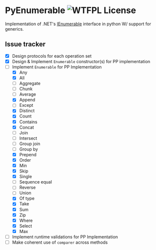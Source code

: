 # PyEnumerable ![WTFPL License](http://www.wtfpl.net/wp-content/uploads/2012/12/wtfpl-badge-4.png)

Implementation of .NET's [IEnumerable](https://learn.microsoft.com/en-us/dotnet/api/system.collections.generic.ienumerable-1?view=net-9.0) interface in python W/ support for generics.

## Issue tracker
- [x] Design protocols for each operation set
- [x] Design & Implement `Enumerable` constructor(s) for PP implementation
- [ ] Implement `Enumerable` for PP Implementation
    - [x] Any
    - [x] All
    - [ ] Aggregate
    - [ ] Chunk
    - [ ] Average
    - [x] Append
    - [ ] Except
    - [x] Distinct
    - [x] Count
    - [x] Contains
    - [x] Concat
    - [ ] Join
    - [ ] Intersect
    - [ ] Group join
    - [ ] Group by
    - [x] Prepend
    - [x] Order
    - [x] Min
    - [x] Skip
    - [x] Single
    - [ ] Sequence equal
    - [ ] Reverse
    - [ ] Union
    - [x] Of type
    - [x] Take
    - [x] Sum
    - [x] Zip
    - [x] Where
    - [x] Select
    - [x] Max
- [ ] Implement runtime validations for PP Implementation
- [ ] Make coherent use of `comparer` across methods
